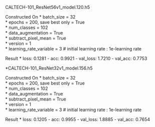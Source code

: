 CALTECH-101_ResNet56v1_model.120.h5

   Constructed On
    * batch_size = 32  
    * epochs = 200, save best only = True  
    * num_classes = 102  
    * data_augmentation = True  
    * subtract_pixel_mean = True  
    * version = 1  
    * learning_rate_variable = 3 # initial learning rate : 1e-learning rate

   Result 
     * loss: 0.1281 - acc: 0.9921 - val_loss: 1.7210 - val_acc: 0.7753


*CALTECH-101_ResNet32v1_model.156.h5

   Constructed On
    * batch_size = 32  
    * epochs = 200, save best only = True  
    * num_classes = 102  
    * data_augmentation = True  
    * subtract_pixel_mean = True  
    * version = 1  
    * learning_rate_variable = 3 # initial learning rate : 1e-learning rate

   Result 
     * loss: 0.1205 - acc: 0.9955 - val_loss: 1.8885 - val_acc: 0.7654
